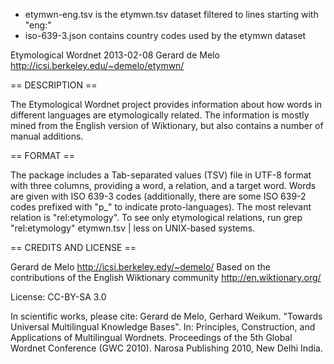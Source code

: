 - etymwn-eng.tsv is the etymwn.tsv dataset filtered to lines starting with "eng:"
- iso-639-3.json contains country codes used by the etymwn dataset

Etymological Wordnet 2013-02-08
Gerard de Melo
http://icsi.berkeley.edu/~demelo/etymwn/


== DESCRIPTION ==

The Etymological Wordnet project provides information about how words in different languages
are etymologically related. The information is mostly mined from the English version of
Wiktionary, but also contains a number of manual additions.


== FORMAT ==

The package includes a Tab-separated values (TSV) file in UTF-8 format with three columns,
providing a word, a relation, and a target word. Words are given with ISO 639-3 codes
(additionally, there are some ISO 639-2 codes prefixed with "p_" to indicate proto-languages).
The most relevant relation is "rel:etymology". To see only etymological relations, run
  grep "rel:etymology" etymwn.tsv | less
on UNIX-based systems.


== CREDITS AND LICENSE ==

Gerard de Melo
http://icsi.berkeley.edy/~demelo/
Based on the contributions of the English Wiktionary community
http://en.wiktionary.org/

License: CC-BY-SA 3.0

In scientific works, please cite:
  Gerard de Melo, Gerhard Weikum. "Towards Universal Multilingual Knowledge Bases".
  In: Principles, Construction, and Applications of Multilingual Wordnets. Proceedings
  of the 5th Global Wordnet Conference (GWC 2010). Narosa Publishing 2010, New Delhi India.
